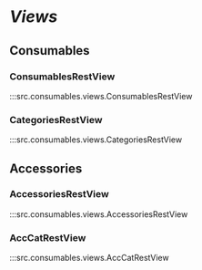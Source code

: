 # ***Views***

## Consumables

### ConsumablesRestView
:::src.consumables.views.ConsumablesRestView

### CategoriesRestView
:::src.consumables.views.CategoriesRestView

## Accessories

### AccessoriesRestView
:::src.consumables.views.AccessoriesRestView

### AccCatRestView
:::src.consumables.views.AccCatRestView
